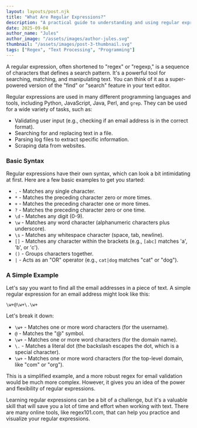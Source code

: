 ```yaml
---
layout: layouts/post.njk
title: "What Are Regular Expressions?"
description: "A practical guide to understanding and using regular expressions (regex) for pattern matching and text manipulation."
date: 2025-09-04
author_name: "Jules"
author_image: "/assets/images/author-jules.svg"
thumbnail: "/assets/images/post-3-thumbnail.svg"
tags: ["Regex", "Text Processing", "Programming"]
---
```


A regular expression, often shortened to "regex" or "regexp," is a sequence of characters that defines a search pattern. It's a powerful tool for searching, matching, and manipulating text. You can think of it as a super-powered version of the "find" or "search" feature in your text editor.

Regular expressions are used in many different programming languages and tools, including Python, JavaScript, Java, Perl, and `grep`. They can be used for a wide variety of tasks, such as:
- Validating user input (e.g., checking if an email address is in the correct format).
- Searching for and replacing text in a file.
- Parsing log files to extract specific information.
- Scraping data from websites.

### Basic Syntax

Regular expressions have their own syntax, which can look a bit intimidating at first. Here are a few basic examples to get you started:

- `.` - Matches any single character.
- `*` - Matches the preceding character zero or more times.
- `+` - Matches the preceding character one or more times.
- `?` - Matches the preceding character zero or one time.
- `\d` - Matches any digit (0-9).
- `\w` - Matches any word character (alphanumeric characters plus underscore).
- `\s` - Matches any whitespace character (space, tab, newline).
- `[]` - Matches any character within the brackets (e.g., `[abc]` matches 'a', 'b', or 'c').
- `()` - Groups characters together.
- `|` - Acts as an "OR" operator (e.g., `cat|dog` matches "cat" or "dog").

### A Simple Example

Let's say you want to find all the email addresses in a piece of text. A simple regular expression for an email address might look like this:

`\w+@\w+\.\w+`

Let's break it down:
- `\w+` - Matches one or more word characters (for the username).
- `@` - Matches the "@" symbol.
- `\w+` - Matches one or more word characters (for the domain name).
- `\.` - Matches a literal dot (the backslash escapes the dot, which is a special character).
- `\w+` - Matches one or more word characters (for the top-level domain, like "com" or "org").

This is a simplified example, and a more robust regex for email validation would be much more complex. However, it gives you an idea of the power and flexibility of regular expressions.

Learning regular expressions can be a bit of a challenge, but it's a valuable skill that will save you a lot of time and effort when working with text. There are many online tools, like regex101.com, that can help you practice and visualize your regular expressions.
